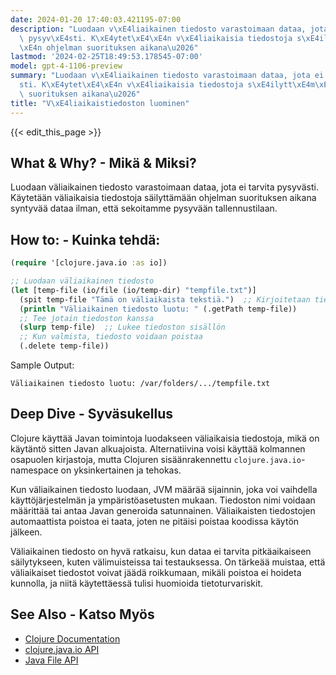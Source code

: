 ```yaml
---
date: 2024-01-20 17:40:03.421195-07:00
description: "Luodaan v\xE4liaikainen tiedosto varastoimaan dataa, jota ei tarvita\
  \ pysyv\xE4sti. K\xE4ytet\xE4\xE4n v\xE4liaikaisia tiedostoja s\xE4ilytt\xE4m\xE4\
  \xE4n ohjelman suorituksen aikana\u2026"
lastmod: '2024-02-25T18:49:53.178545-07:00'
model: gpt-4-1106-preview
summary: "Luodaan v\xE4liaikainen tiedosto varastoimaan dataa, jota ei tarvita pysyv\xE4\
  sti. K\xE4ytet\xE4\xE4n v\xE4liaikaisia tiedostoja s\xE4ilytt\xE4m\xE4\xE4n ohjelman\
  \ suorituksen aikana\u2026"
title: "V\xE4liaikaistiedoston luominen"
---
```


{{< edit_this_page >}}

## What & Why? - Mikä & Miksi?
Luodaan väliaikainen tiedosto varastoimaan dataa, jota ei tarvita pysyvästi. Käytetään väliaikaisia tiedostoja säilyttämään ohjelman suorituksen aikana syntyvää dataa ilman, että sekoitamme pysyvään tallennustilaan.

## How to: - Kuinka tehdä:
```Clojure
(require '[clojure.java.io :as io])

;; Luodaan väliaikainen tiedosto
(let [temp-file (io/file (io/temp-dir) "tempfile.txt")]
  (spit temp-file "Tämä on väliaikaista tekstiä.")  ;; Kirjoitetaan tiedostoon
  (println "Väliaikainen tiedosto luotu: " (.getPath temp-file))
  ;; Tee jotain tiedoston kanssa
  (slurp temp-file)  ;; Lukee tiedoston sisällön
  ;; Kun valmista, tiedosto voidaan poistaa
  (.delete temp-file))
```
Sample Output:
```
Väliaikainen tiedosto luotu: /var/folders/.../tempfile.txt
```

## Deep Dive - Syväsukellus
Clojure käyttää Javan toimintoja luodakseen väliaikaisia tiedostoja, mikä on käytäntö sitten Javan alkuajoista. Alternatiivina voisi käyttää kolmannen osapuolen kirjastoja, mutta Clojuren sisäänrakennettu `clojure.java.io`-namespace on yksinkertainen ja tehokas.

Kun väliaikainen tiedosto luodaan, JVM määrää sijainnin, joka voi vaihdella käyttöjärjestelmän ja ympäristöasetusten mukaan. Tiedoston nimi voidaan määrittää tai antaa Javan generoida satunnainen. Väliaikaisten tiedostojen automaattista poistoa ei taata, joten ne pitäisi poistaa koodissa käytön jälkeen.

Väliaikainen tiedosto on hyvä ratkaisu, kun dataa ei tarvita pitkäaikaiseen säilytykseen, kuten välimuisteissa tai testauksessa. On tärkeää muistaa, että väliaikaiset tiedostot voivat jäädä roikkumaan, mikäli poistoa ei hoideta kunnolla, ja niitä käytettäessä tulisi huomioida tietoturvariskit.

## See Also - Katso Myös
- [Clojure Documentation](https://clojure.org/guides/getting_started)
- [clojure.java.io API](https://clojure.github.io/clojure/clojure.java.io-api.html)
- [Java File API](https://docs.oracle.com/javase/7/docs/api/java/io/File.html)
